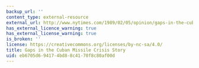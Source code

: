 ```yaml
---
backup_url: ''
content_type: external-resource
external_url: http://www.nytimes.com/1989/02/05/opinion/gaps-in-the-cuban-missile-crisis-story.html?pagewanted=all
has_external_licence_warning: true
has_external_license_warning: true
is_broken: ''
license: https://creativecommons.org/licenses/by-nc-sa/4.0/
title: Gaps in the Cuban Missile Crisis Story
uid: eb6705d6-9417-4bd8-8c41-70f8c80af00d
---
```


